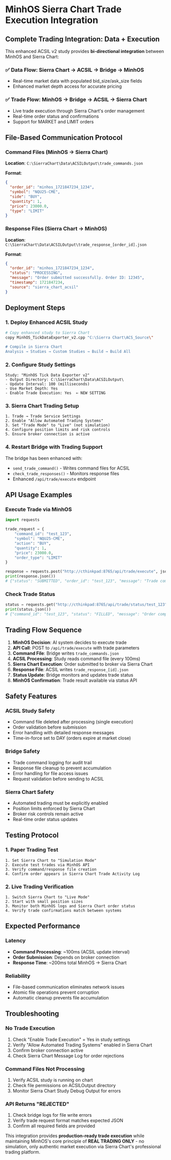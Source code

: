 # MinhOS Sierra Chart Trade Execution Integration

## Complete Trading Integration: Data + Execution

This enhanced ACSIL v2 study provides **bi-directional integration** between MinhOS and Sierra Chart:

### ✅ **Data Flow**: Sierra Chart → ACSIL → Bridge → MinhOS
- Real-time market data with populated bid_size/ask_size fields
- Enhanced market depth access for accurate pricing

### ✅ **Trade Flow**: MinhOS → Bridge → ACSIL → Sierra Chart  
- Live trade execution through Sierra Chart's order management
- Real-time order status and confirmations
- Support for MARKET and LIMIT orders

## File-Based Communication Protocol

### **Command Files** (MinhOS → Sierra Chart)
**Location**: `C:\SierraChart\Data\ACSILOutput\trade_commands.json`

**Format**:
```json
{
  "order_id": "minhos_1721847234_1234",
  "symbol": "NQU25-CME", 
  "side": "BUY",
  "quantity": 1,
  "price": 23000.0,
  "type": "LIMIT"
}
```

### **Response Files** (Sierra Chart → MinhOS)
**Location**: `C:\SierraChart\Data\ACSILOutput\trade_response_[order_id].json`

**Format**:
```json
{
  "order_id": "minhos_1721847234_1234",
  "status": "PROCESSING",
  "message": "Order submitted successfully. Order ID: 12345",
  "timestamp": 1721847234,
  "source": "sierra_chart_acsil"
}
```

## Deployment Steps

### 1. **Deploy Enhanced ACSIL Study**
```bash
# Copy enhanced study to Sierra Chart
copy MinhOS_TickDataExporter_v2.cpp "C:\Sierra Chart\ACS_Source\"

# Compile in Sierra Chart
Analysis → Studies → Custom Studies → Build → Build All
```

### 2. **Configure Study Settings**
```
Study: "MinhOS Tick Data Exporter v2"
- Output Directory: C:\SierraChart\Data\ACSILOutput\
- Update Interval: 100 (milliseconds)
- Use Market Depth: Yes
- Enable Trade Execution: Yes  ← NEW SETTING
```

### 3. **Sierra Chart Trading Setup**
```
1. Trade → Trade Service Settings
2. Enable "Allow Automated Trading Systems"
3. Set "Trade Mode" to "Live" (not simulation)
4. Configure position limits and risk controls
5. Ensure broker connection is active
```

### 4. **Restart Bridge with Trading Support**
The bridge has been enhanced with:
- `send_trade_command()` - Writes command files for ACSIL
- `check_trade_responses()` - Monitors response files
- Enhanced `/api/trade/execute` endpoint

## API Usage Examples

### **Execute Trade via MinhOS**
```python
import requests

trade_request = {
    "command_id": "test_123",
    "symbol": "NQU25-CME",
    "action": "BUY", 
    "quantity": 1,
    "price": 23000.0,
    "order_type": "LIMIT"
}

response = requests.post("http://cthinkpad:8765/api/trade/execute", json=trade_request)
print(response.json())
# {"status": "SUBMITTED", "order_id": "test_123", "message": "Trade command sent to Sierra Chart ACSIL"}
```

### **Check Trade Status**
```python
status = requests.get("http://cthinkpad:8765/api/trade/status/test_123")
print(status.json())
# {"command_id": "test_123", "status": "FILLED", "message": "Order completed"}
```

## Trading Flow Sequence

1. **MinhOS Decision**: AI system decides to execute trade
2. **API Call**: POST to `/api/trade/execute` with trade parameters  
3. **Command File**: Bridge writes `trade_commands.json`
4. **ACSIL Processing**: Study reads command file (every 100ms)
5. **Sierra Chart Execution**: Order submitted to broker via Sierra Chart
6. **Response File**: ACSIL writes `trade_response_[id].json`
7. **Status Update**: Bridge monitors and updates trade status
8. **MinhOS Confirmation**: Trade result available via status API

## Safety Features

### **ACSIL Study Safety**
- Command file deleted after processing (single execution)
- Order validation before submission
- Error handling with detailed response messages
- Time-in-force set to DAY (orders expire at market close)

### **Bridge Safety**  
- Trade command logging for audit trail
- Response file cleanup to prevent accumulation
- Error handling for file access issues
- Request validation before sending to ACSIL

### **Sierra Chart Safety**
- Automated trading must be explicitly enabled
- Position limits enforced by Sierra Chart
- Broker risk controls remain active
- Real-time order status updates

## Testing Protocol

### **1. Paper Trading Test**
```
1. Set Sierra Chart to "Simulation Mode"
2. Execute test trades via MinhOS API
3. Verify command/response file creation
4. Confirm order appears in Sierra Chart Trade Activity Log
```

### **2. Live Trading Verification**
```
1. Switch Sierra Chart to "Live Mode" 
2. Start with small position sizes
3. Monitor both MinhOS logs and Sierra Chart order status
4. Verify trade confirmations match between systems
```

## Expected Performance

### **Latency**
- **Command Processing**: ~100ms (ACSIL update interval)
- **Order Submission**: Depends on broker connection
- **Response Time**: ~200ms total MinhOS → Sierra Chart

### **Reliability**
- File-based communication eliminates network issues
- Atomic file operations prevent corruption
- Automatic cleanup prevents file accumulation

## Troubleshooting

### **No Trade Execution**
1. Check "Enable Trade Execution" = Yes in study settings
2. Verify "Allow Automated Trading Systems" enabled in Sierra Chart
3. Confirm broker connection active
4. Check Sierra Chart Message Log for order rejections

### **Command Files Not Processing**
1. Verify ACSIL study is running on chart
2. Check file permissions on ACSILOutput directory
3. Monitor Sierra Chart Study Debug Output for errors

### **API Returns "REJECTED"**
1. Check bridge logs for file write errors
2. Verify trade request format matches expected JSON
3. Confirm all required fields are provided

This integration provides **production-ready trade execution** while maintaining MinhOS's core principle of **REAL TRADING ONLY** - no simulation, only authentic market execution via Sierra Chart's professional trading platform.